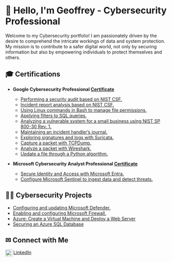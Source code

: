 # 👋 Hello, I'm Geoffrey - Cybersecurity Professional

Welcome to my Cybersecurity portfolio! I am passionately driven by the desire to comprehend the intricate workings of data and system protection. My mission is to contribute to a safer digital world, not only by securing information but also by empowering individuals to protect themselves and others.

## 🎓 Certifications

- **Google Cybersecurity Professional [Certificate](https://coursera.org/share/e4d7aaf26d8b0d390a51cf90cfb4bdaa)** 
  - [Performing a security audit based on NIST CSF.](https://github.com/GeoffreyMorren/Security-Audit)
  - [Incident report analysis based on NIST CSF.](https://github.com/GeoffreyMorren/Incident-Report-Analysis)
  - [Using Linux commands in Bash to manage file permissions.](https://github.com/GeoffreyMorren/Linux-File-Permissions)
  - [Applying filters to SQL queries.](https://github.com/GeoffreyMorren/SQL-Filters)
  - [Analyzing a vulnerable system for a small business using NIST SP 800-30 Rev. 1.](https://github.com/GeoffreyMorren/Vulnerability-Assessment-Report)
  - [Maintaining an incident handler’s journal.](https://github.com/GeoffreyMorren/Incident-Handlers-Journal)
  - [Exploring signatures and logs with Suricata.](https://github.com/GeoffreyMorren/Suricata)
  - [Capture a packet with TCPDump.](https://github.com/GeoffreyMorren/TCPDump)
  - [Analyze a packet with Wireshark.](https://github.com/GeoffreyMorren/Wireshark)
  - [Update a file through a Python algorithm.](https://github.com/GeoffreyMorren/Python)

- **Microsoft Cybersecurity Analyst Professional [Certificate](https://coursera.org/share/a9c64432cc50680c964f57777a715fbc)**
  - [Secure Identity and Access with Microsoft Entra.](https://github.com/GeoffreyMorren/Microsoft-Entra)
  - [Configure Microsoft Sentinel to ingest data and detect threats.](https://github.com/GeoffreyMorren/Microsoft-Sentinel)


## 👨‍💻 Cybersecurity Projects

- [Configuring and updating Microsoft Defender.](https://github.com/GeoffreyMorren/Microsoft-Defender)
- [Enabling and configuring Microsoft Firewall.](https://github.com/GeoffreyMorren/Microsoft-Firewall)
- [Azure: Create a Virtual Machine and Deploy a Web Server](https://github.com/GeoffreyMorren/Azure-VM-WS)
- [Securing an Azure SQL Database](https://github.com/GeoffreyMorren/Azure-SQL-Database)


## ✉ Connect with Me

[<img align="left" alt="GeoffreyMorren | LinkedIn" width="22px" src="https://cdn.jsdelivr.net/npm/simple-icons@v3/icons/linkedin.svg" />][linkedin] [LinkedIn]

[linkedin]: https://www.linkedin.com/in/geoffreymorren
